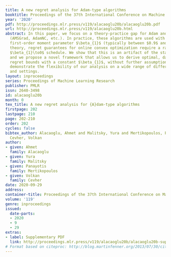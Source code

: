 ```yaml
---
title: A new regret analysis for Adam-type algorithms
booktitle: Proceedings of the 37th International Conference on Machine Learning
year: '2020'
pdf: http://proceedings.mlr.press/v119/alacaoglu20b/alacaoglu20b.pdf
url: http://proceedings.mlr.press/v119/alacaoglu20b.html
abstract: In this paper, we focus on a theory-practice gap for Adam and its variants
  (AMSGrad, AdamNC, etc.). In practice, these algorithms are used with a constant
  first-order moment parameter $\beta_{1}$ (typically between $0.9$ and $0.99$). In
  theory, regret guarantees for online convex optimization require a rapidly decaying
  $\beta_{1}\to0$ schedule. We show that this is an artifact of the standard analysis,
  and we propose a novel framework that allows us to derive optimal, data-dependent
  regret bounds with a constant $\beta_{1}$, without further assumptions. We also
  demonstrate the flexibility of our analysis on a wide range of different algorithms
  and settings.
layout: inproceedings
series: Proceedings of Machine Learning Research
publisher: PMLR
issn: 2640-3498
id: alacaoglu20b
month: 0
tex_title: A new regret analysis for {A}dam-type algorithms
firstpage: 202
lastpage: 210
page: 202-210
order: 202
cycles: false
bibtex_author: Alacaoglu, Ahmet and Malitsky, Yura and Mertikopoulos, Panayotis and
  Cevher, Volkan
author:
- given: Ahmet
  family: Alacaoglu
- given: Yura
  family: Malitsky
- given: Panayotis
  family: Mertikopoulos
- given: Volkan
  family: Cevher
date: 2020-09-29
address: 
container-title: Proceedings of the 37th International Conference on Machine Learning
volume: '119'
genre: inproceedings
issued:
  date-parts:
  - 2020
  - 9
  - 29
extras:
- label: Supplementary PDF
  link: http://proceedings.mlr.press/v119/alacaoglu20b/alacaoglu20b-supp.pdf
# Format based on citeproc: http://blog.martinfenner.org/2013/07/30/citeproc-yaml-for-bibliographies/
---
```

